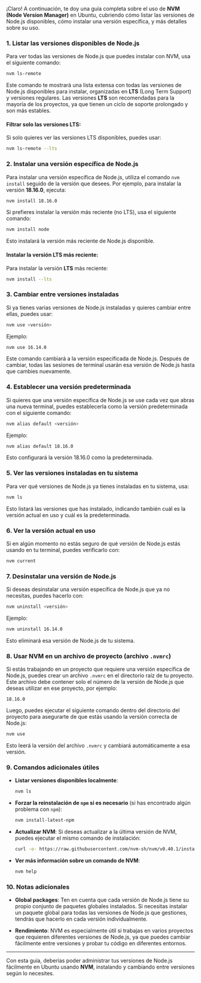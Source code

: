 ¡Claro! A continuación, te doy una guía completa sobre el uso de **NVM (Node Version Manager)** en Ubuntu, cubriendo cómo listar las versiones de Node.js disponibles, cómo instalar una versión específica, y más detalles sobre su uso.

### 1. Listar las versiones disponibles de Node.js

Para ver todas las versiones de Node.js que puedes instalar con NVM, usa el siguiente comando:
```bash
nvm ls-remote
```
Este comando te mostrará una lista extensa con todas las versiones de Node.js disponibles para instalar, organizadas en **LTS** (Long Term Support) y versiones regulares. Las versiones **LTS** son recomendadas para la mayoría de los proyectos, ya que tienen un ciclo de soporte prolongado y son más estables.

#### Filtrar solo las versiones LTS:
Si solo quieres ver las versiones LTS disponibles, puedes usar:
```bash
nvm ls-remote --lts
```

### 2. Instalar una versión específica de Node.js

Para instalar una versión específica de Node.js, utiliza el comando `nvm install` seguido de la versión que desees. Por ejemplo, para instalar la versión **18.16.0**, ejecuta:
```bash
nvm install 18.16.0
```

Si prefieres instalar la versión más reciente (no LTS), usa el siguiente comando:
```bash
nvm install node
```
Esto instalará la versión más reciente de Node.js disponible.

#### Instalar la versión LTS más reciente:
Para instalar la versión **LTS** más reciente:
```bash
nvm install --lts
```

### 3. Cambiar entre versiones instaladas

Si ya tienes varias versiones de Node.js instaladas y quieres cambiar entre ellas, puedes usar:
```bash
nvm use <versión>
```
Ejemplo:
```bash
nvm use 16.14.0
```
Este comando cambiará a la versión especificada de Node.js. Después de cambiar, todas las sesiones de terminal usarán esa versión de Node.js hasta que cambies nuevamente.

### 4. Establecer una versión predeterminada

Si quieres que una versión específica de Node.js se use cada vez que abras una nueva terminal, puedes establecerla como la versión predeterminada con el siguiente comando:
```bash
nvm alias default <versión>
```
Ejemplo:
```bash
nvm alias default 18.16.0
```
Esto configurará la versión 18.16.0 como la predeterminada.

### 5. Ver las versiones instaladas en tu sistema

Para ver qué versiones de Node.js ya tienes instaladas en tu sistema, usa:
```bash
nvm ls
```
Esto listará las versiones que has instalado, indicando también cuál es la versión actual en uso y cuál es la predeterminada.

### 6. Ver la versión actual en uso

Si en algún momento no estás seguro de qué versión de Node.js estás usando en tu terminal, puedes verificarlo con:
```bash
nvm current
```

### 7. Desinstalar una versión de Node.js

Si deseas desinstalar una versión específica de Node.js que ya no necesitas, puedes hacerlo con:
```bash
nvm uninstall <versión>
```
Ejemplo:
```bash
nvm uninstall 16.14.0
```
Esto eliminará esa versión de Node.js de tu sistema.

### 8. Usar NVM en un archivo de proyecto (archivo `.nvmrc`)

Si estás trabajando en un proyecto que requiere una versión específica de Node.js, puedes crear un archivo `.nvmrc` en el directorio raíz de tu proyecto. Este archivo debe contener solo el número de la versión de Node.js que deseas utilizar en ese proyecto, por ejemplo:
```
18.16.0
```

Luego, puedes ejecutar el siguiente comando dentro del directorio del proyecto para asegurarte de que estás usando la versión correcta de Node.js:
```bash
nvm use
```
Esto leerá la versión del archivo `.nvmrc` y cambiará automáticamente a esa versión.

### 9. Comandos adicionales útiles

- **Listar versiones disponibles localmente**:
  ```bash
  nvm ls
  ```

- **Forzar la reinstalación de `npm` si es necesario** (si has encontrado algún problema con `npm`):
  ```bash
  nvm install-latest-npm
  ```

- **Actualizar NVM**: Si deseas actualizar a la última versión de NVM, puedes ejecutar el mismo comando de instalación:
  ```bash
  curl -o- https://raw.githubusercontent.com/nvm-sh/nvm/v0.40.1/install.sh | bash
  ```

- **Ver más información sobre un comando de NVM**:
  ```bash
  nvm help
  ```

### 10. Notas adicionales

- **Global packages**: Ten en cuenta que cada versión de Node.js tiene su propio conjunto de paquetes globales instalados. Si necesitas instalar un paquete global para todas las versiones de Node.js que gestiones, tendrás que hacerlo en cada versión individualmente.
  
- **Rendimiento**: NVM es especialmente útil si trabajas en varios proyectos que requieren diferentes versiones de Node.js, ya que puedes cambiar fácilmente entre versiones y probar tu código en diferentes entornos.

---

Con esta guía, deberías poder administrar tus versiones de Node.js fácilmente en Ubuntu usando **NVM**, instalando y cambiando entre versiones según lo necesites.